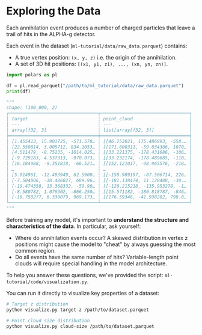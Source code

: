 # Exploring the Data

Each annihilation event produces a number of charged particles that leave a
trail of hits in the ALPHA-g detector.

Each event in the dataset (`ml-tutorial/data/raw_data.parquet`) contains:
- A true vertex position: `(x, y, z)` i.e. the origin of the annihilation.
- A set of 3D hit positions: `[(x1, y1, z1), ..., (xn, yn, zn)]`.

```python
import polars as pl

df = pl.read_parquet("/path/to/ml_tutorial/data/raw_data.parquet")
print(df)

"""
shape: (100_000, 2)
┌─────────────────────────────────┬─────────────────────────────────┐
│ target                          ┆ point_cloud                     │
│ ---                             ┆ ---                             │
│ array[f32, 3]                   ┆ list[array[f32, 3]]             │
╞═════════════════════════════════╪═════════════════════════════════╡
│ [1.455413, 15.901725, -571.578… ┆ [[46.253021, 175.486893, -558.… │
│ [22.550814, 3.005712, 834.1053… ┆ [[171.600311, -59.034386, 1070… │
│ [4.511479, -8.75235, -1014.025… ┆ [[33.221375, -178.431686, -106… │
│ [-9.729183, 4.537313, -970.073… ┆ [[33.232174, -178.489685, -110… │
│ [16.184988, -9.351818, -66.521… ┆ [[152.121017, -98.965576, -218… │
│ …                               ┆ …                               │
│ [5.014961, -12.403949, 62.5900… ┆ [[-158.989197, -87.506714, 226… │
│ [-7.504006, -18.486027, 689.96… ┆ [[-181.138474, 11.128488, -30.… │
│ [-19.474358, 13.368332, -59.90… ┆ [[-120.215218, -135.953278, -1… │
│ [-8.580782, 1.076302, -866.250… ┆ [[15.571182, -180.818787, -846… │
│ [-18.750277, 6.330079, 969.173… ┆ [[176.59346, -41.938202, 798.0… │
└─────────────────────────────────┴─────────────────────────────────┘
"""
```

Before training any model, it's important to **understand the structure and
characteristics of the data**. In particular, ask yourself:
- Where do annihilation events occur? A skewed distribution in vertex z
positions might cause the model to "cheat" by always guessing the most common
region.
- Do all events have the same number of hits? Variable-length point clouds will 
require special handling in the model architecture.

To help you answer these questions, we've provided the script:
`ml-tutorial/code/visualization.py`.

You can run it directly to visualize key properties of a dataset:
```bash
# Target z distribution
python visualize.py target-z /path/to/dataset.parquet

# Point cloud size distribution
python visualize.py cloud-size /path/to/dataset.parquet
```

